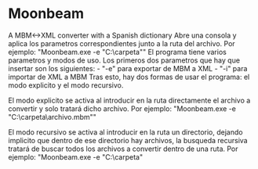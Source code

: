 # Moonbeam
A MBM&lt;->XML converter with a Spanish dictionary
Abre una consola y aplica los parametros correspondientes junto a la ruta del archivo.
Por ejemplo:
"Moonbeam.exe -e "C:\carpeta""
El programa tiene varios parametros y modos de uso.
Los primeros dos parametros que hay que insertar son los siguientes:
	- "-e" para exportar de MBM a XML
	- "-i" para importar de XML a MBM
Tras esto, hay dos formas de usar el programa: el modo explicito y el modo recursivo.

El modo explicito se activa al introducir en la ruta directamente el archivo a convertir y solo tratará dicho archivo.
Por ejemplo:
"Moonbeam.exe -e "C:\carpeta\archivo.mbm""

El modo recursivo se activa al introducir en la ruta un directorio, dejando implicito que dentro de ese directorio hay archivos,
la busqueda recursiva tratará de buscar todos los archivos a convertir dentro de una ruta.
Por ejemplo:
"Moonbeam.exe -e "C:\carpeta\"
